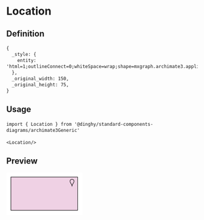 # Location

## Definition

```
{
  _style: { 
    entity: 'html=1;outlineConnect=0;whiteSpace=wrap;shape=mxgraph.archimate3.application;appType=location;archiType=square;fillColor=#efd1e4;',
  },
  _original_width: 150,
  _original_height: 75,
}
```

## Usage

```
import { Location } from '@dinghy/standard-components-diagrams/archimate3Generic'

<Location/>
```

## Preview

<img src="./location.png" width="200"/>
